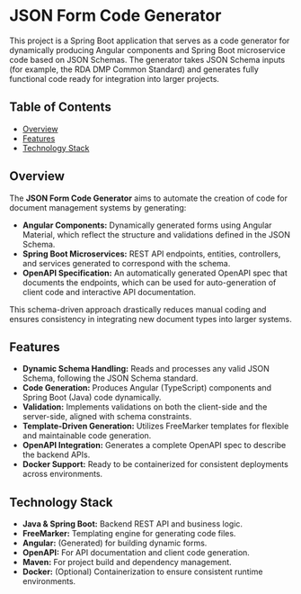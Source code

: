 # JSON Form Code Generator

This project is a Spring Boot application that serves as a code generator for dynamically producing Angular components and Spring Boot microservice code based on JSON Schemas. The generator takes JSON Schema inputs (for example, the RDA DMP Common Standard) and generates fully functional code ready for integration into larger projects.

## Table of Contents

- [Overview](#overview)
- [Features](#features)
- [Technology Stack](#technology-stack)

## Overview

The **JSON Form Code Generator** aims to automate the creation of code for document management systems by generating:
- **Angular Components:** Dynamically generated forms using Angular Material, which reflect the structure and validations defined in the JSON Schema.
- **Spring Boot Microservices:** REST API endpoints, entities, controllers, and services generated to correspond with the schema.
- **OpenAPI Specification:** An automatically generated OpenAPI spec that documents the endpoints, which can be used for auto-generation of client code and interactive API documentation.

This schema-driven approach drastically reduces manual coding and ensures consistency in integrating new document types into larger systems.

## Features

- **Dynamic Schema Handling:** Reads and processes any valid JSON Schema, following the JSON Schema standard.
- **Code Generation:** Produces Angular (TypeScript) components and Spring Boot (Java) code dynamically.
- **Validation:** Implements validations on both the client-side and the server-side, aligned with schema constraints.
- **Template-Driven Generation:** Utilizes FreeMarker templates for flexible and maintainable code generation.
- **OpenAPI Integration:** Generates a complete OpenAPI spec to describe the backend APIs.
- **Docker Support:** Ready to be containerized for consistent deployments across environments.

## Technology Stack

- **Java & Spring Boot:** Backend REST API and business logic.
- **FreeMarker:** Templating engine for generating code files.
- **Angular:** (Generated) for building dynamic forms.
- **OpenAPI:** For API documentation and client code generation.
- **Maven:** For project build and dependency management.
- **Docker:** (Optional) Containerization to ensure consistent runtime environments.
